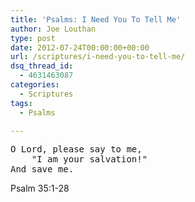 ```yaml
---
title: 'Psalms: I Need You To Tell Me'
author: Joe Louthan
type: post
date: 2012-07-24T00:00:00+00:00
url: /scriptures/i-need-you-to-tell-me/
dsq_thread_id:
  - 4631463087
categories:
  - Scriptures
tags:
  - Psalms

---
```

<pre>O Lord, please say to me,
	"I am your salvation!"
And save me.</pre>

Psalm 35:1-28